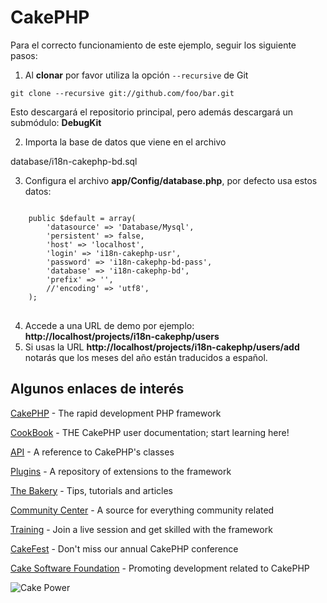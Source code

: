 CakePHP
=======

Para el correcto funcionamiento de este ejemplo, seguir los siguiente pasos:

1) Al **clonar** por favor utiliza la opción `--recursive` de Git

`git clone --recursive git://github.com/foo/bar.git`

Esto descargará el repositorio principal, pero además descargará un submódulo: **DebugKit**

2) Importa la base de datos que viene en el archivo

database/i18n-cakephp-bd.sql

3) Configura el archivo **app/Config/database.php**, por defecto usa estos datos:
<pre>
<code>
    public $default = array(
		'datasource' => 'Database/Mysql',
		'persistent' => false,
		'host' => 'localhost',
		'login' => 'i18n-cakephp-usr',
		'password' => 'i18n-cakephp-bd-pass',
		'database' => 'i18n-cakephp-bd',
		'prefix' => '',
		//'encoding' => 'utf8',
	);
</code>
</pre>

4) Accede a una URL de demo por ejemplo: **http://localhost/projects/i18n-cakephp/users**
5) Si usas la URL **http://localhost/projects/i18n-cakephp/users/add** notarás que los meses del año están traducidos a español.

Algunos enlaces de interés
--------------------------

[CakePHP](http://www.cakephp.org) - The rapid development PHP framework

[CookBook](http://book.cakephp.org) - THE CakePHP user documentation; start learning here!

[API](http://api.cakephp.org) - A reference to CakePHP's classes

[Plugins](http://plugins.cakephp.org/) - A repository of extensions to the framework

[The Bakery](http://bakery.cakephp.org) - Tips, tutorials and articles

[Community Center](http://community.cakephp.org) - A source for everything community related

[Training](http://training.cakephp.org) - Join a live session and get skilled with the framework

[CakeFest](http://cakefest.org) - Don't miss our annual CakePHP conference

[Cake Software Foundation](http://cakefoundation.org) - Promoting development related to CakePHP


![Cake Power](https://raw.github.com/cakephp/cakephp/master/lib/Cake/Console/Templates/skel/webroot/img/cake.power.gif)
